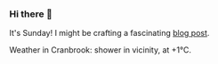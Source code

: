 ### Hi there :wave:

It's Sunday! I might be crafting a fascinating [blog post](https://benjaminwuethrich.dev).

Weather in Cranbrook: shower in vicinity, at +1°C.
